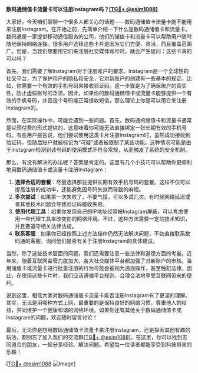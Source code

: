 **数码通储值卡流量卡可以注册Instagram吗？[[TG💪+ @esim1088](https://t.me/s/esim1088)]**

大家好，今天咱们聊聊一个很多人都关心的话题——数码通储值卡流量卡能不能用来注册Instagram。在开始之前，先简单介绍一下什么是数码通储值卡和流量卡。数码通是一家提供移动通信服务的公司，他们的储值卡和流量卡可以帮助用户随时随地保持网络连接。很多用户选择这些卡片是因为它们方便、灵活，而且覆盖范围广。但是，当我们想要用它们来注册社交媒体账号时，就会产生疑问：这些卡真的可以吗？

首先，我们需要了解Instagram对于注册账户的要求。Instagram是一个全球性的社交平台，为了保护用户的隐私和安全，它对新账户的创建有一些基本的规定。比如，你需要一个有效的手机号码来接收验证码。这一步骤是为了确保账户的真实性，防止虚假账号的泛滥。因此，如果你的数码通储值卡或流量卡能够提供一个有效的手机号码，并且这个号码能正常接收短信，那么理论上你是可以用它来注册Instagram的。

然而，在实际操作中，可能会遇到一些问题。首先，数码通的储值卡和流量卡通常是以预付费的形式提供的，这意味着你可能无法直接绑定一张长期有效的手机号码。有些用户报告说，他们尝试使用这类卡片注册Instagram时，虽然成功接收到验证码，但随后账户就被标记为“可疑”或者被限制了某些功能。这种情况可能是由于Instagram检测到该号码的使用模式不符合常规，从而触发了系统的安全机制。

那么，有没有解决的办法呢？答案是肯定的。这里有几个小技巧可以帮助你更顺利地用数码通储值卡或流量卡注册Instagram：

1. **选择合适的套餐**：尽量选择那些提供长期有效手机号码的套餐。这样不仅可以提高注册的成功率，还能避免因号码失效而导致的麻烦。
2. **多次尝试**：如果第一次失败了，不要气馁，可以多试几次。有时候网络延迟或者其他技术问题会导致验证码接收失败。
3. **使用代理工具**：如果你发现自己的IP地址经常被Instagram屏蔽，可以考虑使用一些代理工具来改变你的网络环境。不过，这种方法需要一定的技术知识，并且要遵守相关法律法规。
4. **联系客服**：如果你已经按照上述方法操作仍然无法解决问题，不妨直接联系数码通的客服，询问他们是否有关于注册Instagram的具体建议。

当然，除了这些技术层面的问题，我们还需要注意一些法律和道德方面的考量。近年来，随着互联网监管力度加大，各大社交媒体平台都加强了对新账户的审核。滥用储值卡或流量卡进行批量注册的行为可能会被视为违规操作，甚至触犯法律。因此，在使用这些卡片时，我们应该遵循平台规则，合理合法地享受互联网带来的便利。

说到这里，相信大家对数码通储值卡流量卡能否注册Instagram有了更深的理解。其实，无论是用哪种方式上网，最重要的是保持良好的网络习惯，尊重他人的权益，共同维护一个健康和谐的网络环境。如果你还有其他关于数码通储值卡或Instagram的问题，欢迎随时留言讨论！

最后，无论你是想用数码通储值卡流量卡来注册Instagram，还是探索其他有趣的玩法，都别忘了加入我们的交流群[[TG💪+ @esim1088](https://t.me/s/esim1088)]。在这里，你可以找到志同道合的朋友，一起分享经验、解决问题。希望每一位读者都能享受到科技带来的乐趣！

[[TG💪+ @esim1088](https://t.me/s/esim1088) ![Image](https://i.postimg.cc/4NQfJmqS/Snipaste-2025-05-13-00-14-12.png)]